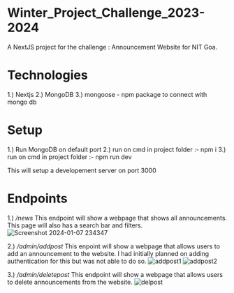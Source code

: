 # Winter_Project_Challenge_2023-2024
A NextJS project for the challenge : Announcement Website for NIT Goa.

# Technologies 
1.) Nextjs
2.) MongoDB
3.) mongoose - npm package to connect with mongo db

# Setup
1.) Run MongoDB on default port
2.) run on cmd in project folder :- npm i
3.) run on cmd in project folder :- npm run dev

This will setup a developement server on port 3000

# Endpoints
1.) */news*
This endpoint will show a webpage that shows all announcements. This page will also has a search bar and filters.
![Screenshot 2024-01-07 234347](https://github.com/joyal343/Winter_Project_Challenge_2023-2024/assets/136673083/0cf1283d-95c1-4525-a7d3-ef062b3c3704)

2.) */admin/addpost*
This enpoint will show a webpage that allows users to add an announcement to the website. I had initially planned on adding authentication for this but was not able to do so.
![addpost1](https://github.com/joyal343/Winter_Project_Challenge_2023-2024/assets/136673083/ca31880c-06a8-46a9-a478-5a4a1855b64f)
![addpost2](https://github.com/joyal343/Winter_Project_Challenge_2023-2024/assets/136673083/5cf3d166-99cb-4a27-992c-b253cd51d5fb)

3.) */admin/deletepost*
This endpoint will show a webpage that allows users to delete announcements from the website.
![delpost](https://github.com/joyal343/Winter_Project_Challenge_2023-2024/assets/136673083/ef5db1fb-93c7-45ad-8f14-12420dfae85f)


